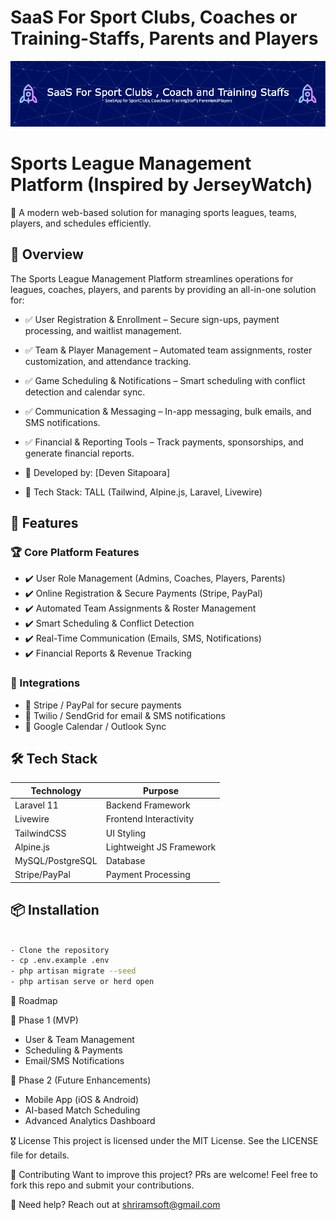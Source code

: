 # SaaS For Sport Clubs, Coaches or Training-Staffs, Parents and Players

![Header](./sport-saas-github-header-image.png)

# Sports League Management Platform (Inspired by JerseyWatch)

🚀 A modern web-based solution for managing sports leagues, teams, players, and schedules efficiently.

## 📖 Overview

The Sports League Management Platform streamlines operations for leagues, coaches, players, and parents by providing an all-in-one solution for:

- ✅ User Registration & Enrollment – Secure sign-ups, payment processing, and waitlist management.
- ✅ Team & Player Management – Automated team assignments, roster customization, and attendance tracking.
- ✅ Game Scheduling & Notifications – Smart scheduling with conflict detection and calendar sync.
- ✅ Communication & Messaging – In-app messaging, bulk emails, and SMS notifications.
- ✅ Financial & Reporting Tools – Track payments, sponsorships, and generate financial reports.


- 🔹 Developed by: [Deven Sitapoara]
- 🔹 Tech Stack: TALL (Tailwind, Alpine.js, Laravel, Livewire)

## 🎯 Features

### 🏆 Core Platform Features

- ✔️ User Role Management (Admins, Coaches, Players, Parents)
- ✔️ Online Registration & Secure Payments (Stripe, PayPal)
- ✔️ Automated Team Assignments & Roster Management
- ✔️ Smart Scheduling & Conflict Detection
- ✔️ Real-Time Communication (Emails, SMS, Notifications)
- ✔️ Financial Reports & Revenue Tracking
  

### 🔗 Integrations

- 🔹 Stripe / PayPal for secure payments
- 🔹 Twilio / SendGrid for email & SMS notifications
- 🔹 Google Calendar / Outlook Sync

## 🛠️ Tech Stack

| Technology      | Purpose                      |
|-----------------|-------------------------------|
| Laravel 11      | Backend Framework             |
| Livewire        | Frontend Interactivity        |
| TailwindCSS     | UI Styling                    |
| Alpine.js       | Lightweight JS Framework      |
| MySQL/PostgreSQL | Database                      |
| Stripe/PayPal   | Payment Processing            |

## 📦 Installation

```bash

- Clone the repository
- cp .env.example .env
- php artisan migrate --seed
- php artisan serve or herd open
```

📜 Roadmap

🚀 Phase 1 (MVP)
- User & Team Management
- Scheduling & Payments
- Email/SMS Notifications

📱 Phase 2 (Future Enhancements)
- Mobile App (iOS & Android)
- AI-based Match Scheduling
- Advanced Analytics Dashboard

🎖️ License
This project is licensed under the MIT License. See the LICENSE file for details.

🤝 Contributing
Want to improve this project? PRs are welcome! Feel free to fork this repo and submit your contributions.

📩 Need help?
Reach out at shriramsoft@gmail.com








